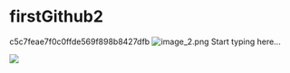 # firstGithub2

c5c7feae7f0c0ffde569f898b8427dfb
![image_2.png](image_2.png)
Start typing here...

<a data-fancybox title='' href='https://gitee.com/jinjun/numerocode-images/raw/master/2025-07-06-QwjDU2.png' >![](https://gitee.com/jinjun/numerocode-images/raw/master/2025-07-06-QwjDU2.png)</a>
